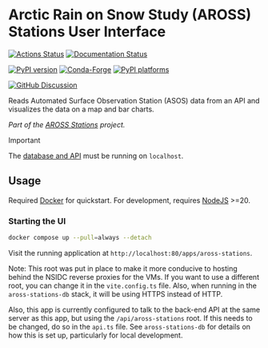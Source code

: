 # Arctic Rain on Snow Study (AROSS) Stations User Interface

[![Actions Status][actions-badge]][actions-link]
[![Documentation Status][rtd-badge]][rtd-link]

[![PyPI version][pypi-version]][pypi-link]
[![Conda-Forge][conda-badge]][conda-link]
[![PyPI platforms][pypi-platforms]][pypi-link]

[![GitHub Discussion][github-discussions-badge]][github-discussions-link]

Reads Automated Surface Observation Station (ASOS) data from an API and visualizes the
data on a map and bar charts.

_Part of the [AROSS Stations](https://github.com/nsidc/aross-stations) project._

> [!IMPORTANT]
> The [database and API](https://github.com/nsidc/aross-stations-db) must be running on
> `localhost`.


## Usage

Required [Docker](https://docs.docker.com/engine/install/) for quickstart. For
development, requires [NodeJS](https://nodejs.org/en) >=20.


### Starting the UI

```bash
docker compose up --pull=always --detach
```

Visit the running application at `http://localhost:80/apps/aross-stations`.

Note: This root was put in place to make it more conducive to hosting behind the NSIDC
reverse proxies for the VMs.  If you want to use a different root, you can change it in
the `vite.config.ts` file.  Also, when running in the `aross-stations-db` stack, it
will be using HTTPS instead of HTTP.

Also, this app is currently configured to talk to the back-end API at the same server
as this app, but using the `/api/aross-stations` root.  If this needs to be changed, do so
in the `api.ts` file.  See `aross-stations-db` for details on how this is set up, particularly
for local development.


<!-- prettier-ignore-start -->
[actions-badge]:            https://github.com/nsidc/aross-stations-ui/workflows/CI/badge.svg
[actions-link]:             https://github.com/nsidc/aross-stations-ui/actions
[conda-badge]:              https://img.shields.io/conda/vn/conda-forge/aross-stations-ui
[conda-link]:               https://github.com/conda-forge/aross-stations-ui-feedstock
[github-discussions-badge]: https://img.shields.io/static/v1?label=Discussions&message=Ask&color=blue&logo=github
[github-discussions-link]:  https://github.com/nsidc/aross-stations-ui/discussions
[pypi-link]:                https://pypi.org/project/aross-stations-ui/
[pypi-platforms]:           https://img.shields.io/pypi/pyversions/aross-stations-ui
[pypi-version]:             https://img.shields.io/pypi/v/aross-stations-ui
[rtd-badge]:                https://readthedocs.org/projects/aross-stations-ui/badge/?version=latest
[rtd-link]:                 https://aross-stations-ui.readthedocs.io/en/latest/?badge=latest
<!-- prettier-ignore-end -->
